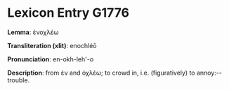 # Lexicon Entry G1776

**Lemma**: ἐνοχλέω

**Transliteration (xlit)**: enochléō

**Pronunciation**: en-okh-leh'-o

**Description**:
from ἐν and ὀχλέω; to crowd in, i.e. (figuratively) to annoy:--trouble.

